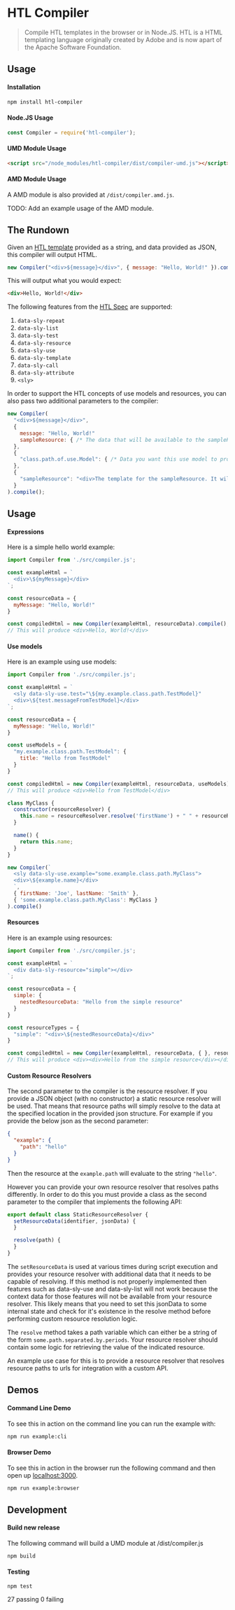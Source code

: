 # HTL Compiler

> Compile HTL templates in the browser or in Node.JS. HTL is a HTML templating language originally created by Adobe and is now apart of the Apache Software Foundation.

## Usage

#### Installation

```bash
npm install htl-compiler
```

#### Node.JS Usage

```js
const Compiler = require('htl-compiler');
```

#### UMD Module Usage

```html
<script src="/node_modules/htl-compiler/dist/compiler-umd.js"></script>
```

#### AMD Module Usage

A AMD module is also provided at `/dist/compiler.amd.js`.

TODO: Add an example usage of the AMD module.

## The Rundown

Given an [HTL template](https://docs.adobe.com/content/help/en/experience-manager-htl/using/getting-started/getting-started.html) provided as a string, and data provided as JSON, this compiler will output HTML.

```js
new Compiler("<div>${message}</div>", { message: "Hello, World!" }).compile();
```

This will output what you would expect:

```html
<div>Hello, World!</div>
```

The following features from the [HTL Spec](https://github.com/adobe/htl-spec) are supported:

1. `data-sly-repeat`
1. `data-sly-list`
1. `data-sly-test`
1. `data-sly-resource`
1. `data-sly-use`
1. `data-sly-template`
1. `data-sly-call`
1. `data-sly-attribute`
1. `<sly>`

In order to support the HTL concepts of use models and resources, you can also pass two additional parameters to the compiler:

```js
new Compiler(
  "<div>${message}</div>",
  {
    message: "Hello, World!"
    sampleResource: { /* The data that will be available to the sampleResource */ }
  },
  {
    "class.path.of.use.Model": { /* Data you want this use model to provide */ }
  },
  {
    "sampleResource": "<div>The template for the sampleResource. It will only have a subset of the data available to it.</div>"
  }
).compile();
```

## Usage

#### Expressions

Here is a simple hello world example:

```js
import Compiler from './src/compiler.js';

const exampleHtml = `
  <div>\${myMessage}</div>
`;

const resourceData = {
  myMessage: "Hello, World!"
}

const compiledHtml = new Compiler(exampleHtml, resourceData).compile();
// This will produce <div>Hello, World!</div>
```

#### Use models

Here is an example using use models:

```js
import Compiler from './src/compiler.js';

const exampleHtml = `
  <sly data-sly-use.test="\${my.example.class.path.TestModel}"
  <div>\${test.messageFromTestModel}</div>
`;

const resourceData = {
  myMessage: "Hello, World!"
}

const useModels = {
  "my.example.class.path.TestModel": {
    title: "Hello from TestModel"
  }
}

const compiledHtml = new Compiler(exampleHtml, resourceData, useModels).compile();
// This will produce <div>Hello from TestModel</div>
```

```js
class MyClass {
  constructor(resourceResolver) {
    this.name = resourceResolver.resolve('firstName') + " " + resourceResolver.resolve('lastName');
  }

  name() {
    return this.name;
  }
}

new Compiler(`
  <sly data-sly-use.example="some.example.class.path.MyClass">
  <div>\${example.name}</div>
  `,
  { firstName: 'Joe', lastName: 'Smith' },
  { 'some.example.class.path.MyClass': MyClass }
).compile()
```

#### Resources
Here is an example using resources:

```js
import Compiler from './src/compiler.js';

const exampleHtml = `
  <div data-sly-resource="simple"></div>
`;

const resourceData = {
  simple: {
    nestedResourceData: "Hello from the simple resource"
  }
}

const resourceTypes = {
  "simple": "<div>\${nestedResourceData}</div>"
}

const compiledHtml = new Compiler(exampleHtml, resourceData, { }, resourceTypes).compile();
// This will produce <div><div>Hello from the simple resource</div></div>
```

#### Custom Resource Resolvers

The second parameter to the compiler is the resource resolver. If you provide a JSON object (with no constructor) a static resource resolver will be used. That means that resource paths will simply resolve to the data at the specified location in the provided json structure. For example if you provide the below json as the second parameter:

```json
{
  "example": {
    "path": "hello"
  }
}
```

Then the resource at the `example.path` will evaluate to the string `"hello"`.

However you can provide your own resource resolver that resolves paths differently. In order to do this you must provide a class as the second parameter to the compiler that implements the following API:

```js
export default class StaticResourceResolver {
  setResourceData(identifier, jsonData) {
  }

  resolve(path) {
  }
}
```

The `setResourceData` is used at various times during script execution and provides your resource resolver with additional data that it needs to be capable of resolving. If this method is not properly implemented then features such as data-sly-use and data-sly-list will not work because the context data for those features will not be available from your resource resolver. This likely means that you need to set this jsonData to some internal state and check for it's existence in the resolve method before performing custom resource resolution logic.

The `resolve` method takes a path variable which can either be a string of the form `some.path.separated.by.periods`. Your resource resolver should contain some logic for retrieving the value of the indicated resource.

An example use case for this is to provide a resource resolver that resolves resource paths to urls for integration with a custom API.

## Demos

#### Command Line Demo

To see this in action on the command line you can run the example with:

```bash
npm run example:cli
```

#### Browser Demo

To see this in action in the browser run the following command and then open up [localhost:3000](http://localhost:3000).

```bash
npm run example:browser
```

## Development

#### Build new release

The following command will build a UMD module at /dist/compiler.js

```
npm build
```

#### Testing

```
npm test
```

27 passing
0 failing
